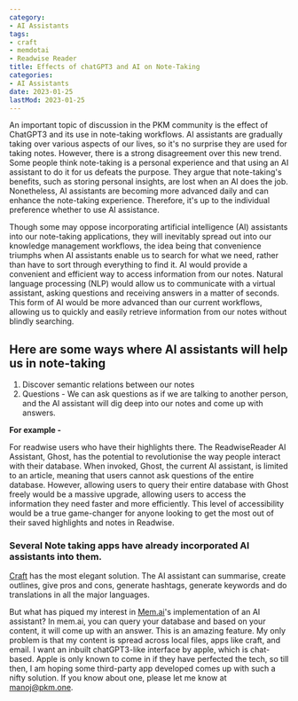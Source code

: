 ```yaml
---
category:
- AI Assistants
tags:
- craft
- memdotai
- Readwise Reader
title: Effects of chatGPT3 and AI on Note-Taking
categories:
- AI Assistants
date: 2023-01-25
lastMod: 2023-01-25
---
```



An important topic of discussion in the PKM community is the effect of ChatGPT3 and its use in note-taking workflows. AI assistants are gradually taking over various aspects of our lives, so it's no surprise they are used for taking notes. However, there is a strong disagreement over this new trend. Some people think note-taking is a personal experience and that using an AI assistant to do it for us defeats the purpose. They argue that note-taking's benefits, such as storing personal insights, are lost when an AI does the job. Nonetheless, AI assistants are becoming more advanced daily and can enhance the note-taking experience. Therefore, it's up to the individual preference whether to use AI assistance.

Though some may oppose incorporating artificial intelligence (AI) assistants into our note-taking applications, they will inevitably spread out into our knowledge management workflows, the idea being that convenience triumphs when AI assistants enable us to search for what we need, rather than have to sort through everything to find it. AI would provide a convenient and efficient way to access information from our notes. Natural language processing (NLP) would allow us to communicate with a virtual assistant, asking questions and receiving answers in a matter of seconds. This form of AI would be more advanced than our current workflows, allowing us to quickly and easily retrieve information from our notes without blindly searching.

## Here are some ways where AI assistants will help us in note-taking

1. Discover semantic relations between our notes
2. Questions - We can ask questions as if we are talking to another person, and the AI assistant will dig deep into our notes and come up with answers.

**For example -**

For readwise users who have their highlights there. The ReadwiseReader AI Assistant, Ghost, has the potential to revolutionise the way people interact with their database. When invoked, Ghost, the current AI assistant, is limited to an article, meaning that users cannot ask questions of the entire database. However, allowing users to query their entire database with Ghost freely would be a massive upgrade, allowing users to access the information they need faster and more efficiently. This level of accessibility would be a true game-changer for anyone looking to get the most out of their saved highlights and notes in Readwise.

### Several Note taking apps have already incorporated AI assistants into them.

[Craft](https://www.craft.do/) has the most elegant solution. The AI assistant can summarise, create outlines, give pros and cons, generate hashtags, generate keywords and do translations in all the major languages.

But what has piqued my interest in [Mem.ai](https://mem.ai)'s implementation of an AI assistant? In mem.ai, you can query your database and based on your content, it will come up with an answer. This is an amazing feature. My only problem is that my content is spread across local files, apps like craft, and email. I want an inbuilt chatGPT3-like interface by apple, which is chat-based. Apple is only known to come in if they have perfected the tech, so till then, I am hoping some third-party app developed comes up with such a nifty solution. If you know about one, please let me know at manoj@pkm.one.
